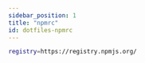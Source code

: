 ```yaml
---
sidebar_position: 1
title: "npmrc"
id: dotfiles-npmrc
---
```


```bash
registry=https://registry.npmjs.org/
```
